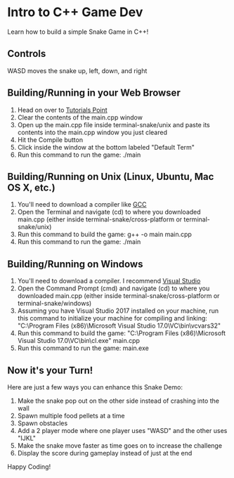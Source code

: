 # Intro to C++ Game Dev
Learn how to build a simple Snake Game in C++!

## Controls

WASD moves the snake up, left, down, and right

## Building/Running in your Web Browser

1. Head on over to <a href="https://www.tutorialspoint.com/compile_cpp_online.php" target="_blank">Tutorials Point</a>
2. Clear the contents of the main.cpp window
3. Open up the main.cpp file inside terminal-snake/unix and paste its contents into the main.cpp window you just cleared
4. Hit the Compile button
5. Click inside the window at the bottom labeled "Default Term"
6. Run this command to run the game: ./main

## Building/Running on Unix (Linux, Ubuntu, Mac OS X, etc.)

1. You'll need to download a compiler like <a href="https://gcc.gnu.org/" target="_blank">GCC</a>
2. Open the Terminal and navigate (cd) to where you downloaded main.cpp (either inside terminal-snake/cross-platform or terminal-snake/unix)
3. Run this command to build the game: g++ -o main main.cpp
4. Run this command to run the game: ./main

## Building/Running on Windows

1. You'll need to download a compiler. I recommend <a href="https://www.visualstudio.com/vs/community/" target="_blank">Visual Studio</a>
2. Open the Command Prompt (cmd) and navigate (cd) to where you downloaded main.cpp (either inside terminal-snake/cross-platform or terminal-snake/windows)
3. Assuming you have Visual Studio 2017 installed on your machine, run this command to initialize your machine for compiling and linking: "C:\Program Files (x86)\Microsoft Visual Studio 17.0\VC\bin\vcvars32"
3. Run this command to build the game: "C:\Program Files (x86)\Microsoft Visual Studio 17.0\VC\bin\cl.exe" main.cpp
4. Run this command to run the game: main.exe

## Now it's your Turn!

Here are just a few ways you can enhance this Snake Demo:

1. Make the snake pop out on the other side instead of crashing into the wall
2. Spawn multiple food pellets at a time
3. Spawn obstacles
4. Add a 2 player mode where one player uses "WASD" and the other uses "IJKL"
5. Make the snake move faster as time goes on to increase the challenge
6. Display the score during gameplay instead of just at the end

Happy Coding!
